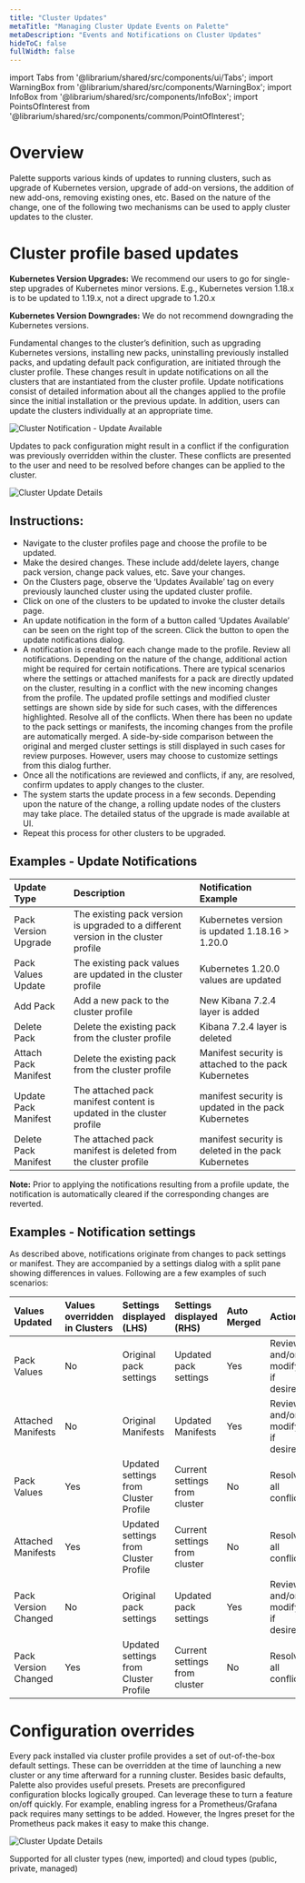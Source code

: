 ```yaml
---
title: "Cluster Updates"
metaTitle: "Managing Cluster Update Events on Palette"
metaDescription: "Events and Notifications on Cluster Updates"
hideToC: false
fullWidth: false
---
```


import Tabs from '@librarium/shared/src/components/ui/Tabs';
import WarningBox from '@librarium/shared/src/components/WarningBox';
import InfoBox from '@librarium/shared/src/components/InfoBox';
import PointsOfInterest from '@librarium/shared/src/components/common/PointOfInterest';


# Overview

Palette supports various kinds of updates to running clusters, such as upgrade of Kubernetes version, upgrade of add-on versions, the addition of new add-ons, removing existing ones, etc. Based on the nature of the change, one of the following two mechanisms can be used to apply cluster updates to the cluster.

# Cluster profile based updates

<InfoBox>

**Kubernetes Version Upgrades:** We recommend our users to go for single-step upgrades of Kubernetes minor versions. E.g., Kubernetes version 1.18.x is to be updated to 1.19.x, not a direct upgrade to 1.20.x

**Kubernetes Version Downgrades:** We do not recommend downgrading the Kubernetes versions.

</InfoBox>


Fundamental changes to the cluster’s definition, such as upgrading Kubernetes versions, installing new packs, uninstalling previously installed packs, and updating default pack configuration, are initiated through the cluster profile. These changes result in update notifications on all the clusters that are instantiated from the cluster profile. Update notifications consist of detailed information about all the changes applied to the profile since the initial installation or the previous update. In addition, users can update the clusters individually at an appropriate time. 


![Cluster Notification - Update Available](/cluster_list_update_available.png)

Updates to pack configuration might result in a conflict if the configuration was previously overridden within the cluster. These conflicts are presented to the user and need to be resolved before changes can be applied to the cluster.


![Cluster Update Details](/cluster_update_available_detail.png)



## Instructions:
* Navigate to the cluster profiles page and choose the profile to be updated. 
* Make the desired changes. These include add/delete layers, change pack version, change pack values, etc. Save your changes. 
* On the Clusters page, observe the  ‘Updates Available’ tag on every previously launched cluster using the updated cluster profile.
* Click on one of the clusters to be updated to invoke the cluster details page. 
* An update notification in the form of a button called ‘Updates Available’ can be seen on the right top of the screen. Click the button to open the update  notifications dialog.
* A notification is created for each change made to the profile. Review all notifications. Depending on the nature of the change, additional action might be required for certain notifications. There are typical scenarios where the settings or attached manifests for a pack are directly updated on the cluster, resulting in a conflict with the new incoming changes from the profile. The updated profile settings and modified cluster settings are shown side by side for such cases, with the differences highlighted. Resolve all of the conflicts. When there has been no update to the pack settings or manifests, the incoming changes from the profile are automatically merged. A side-by-side comparison between the original and merged cluster settings is still displayed in such cases for review purposes. However, users may choose to customize settings from this dialog further. 
* Once all the notifications are reviewed and conflicts, if any, are resolved, confirm updates to apply changes to the cluster. 
* The system starts the update process in a few seconds. Depending upon the nature of the change, a rolling update nodes of the clusters may take place. The detailed status of the upgrade is made available at UI. 
* Repeat this process for other clusters to be upgraded.


## Examples - Update Notifications

|Update Type     |Description|Notification Example                   |
|:---------------|:---------|:-----------------------|
Pack Version Upgrade |The existing pack version is upgraded to a different version in the cluster profile     |Kubernetes version is updated 1.18.16 > 1.20.0|
|Pack Values Update |The existing pack values are updated in the cluster profile       |Kubernetes  1.20.0 values are updated|
|Add Pack|Add a new pack to the cluster profile    |New Kibana 7.2.4 layer is added|
|Delete Pack|Delete the existing pack from the cluster profile      |Kibana 7.2.4 layer is deleted|
|Attach Pack Manifest|Delete the existing pack from the cluster profile      |Manifest security is attached to the pack Kubernetes|
|Update Pack Manifest|The attached pack manifest content is updated in the cluster profile|manifest security is updated in the pack Kubernetes|
|Delete Pack Manifest |The attached pack manifest is deleted from the cluster profile|manifest security is deleted in the pack Kubernetes|

**Note:**
Prior to applying the notifications resulting from a profile update, the notification is automatically cleared if the corresponding changes are reverted. 
 
## Examples - Notification settings

As described above, notifications originate from changes to pack settings or manifest. They are accompanied by a settings dialog with a split pane showing differences in values. Following are a few examples of such scenarios:

|Values Updated    |Values overridden in Clusters   |Settings displayed (LHS)   |Settings displayed (RHS)   |Auto Merged  | Action  |
|:---------------|:---------|:--------------------|:--------|:-------|:--------|
|Pack Values|No|Original pack settings| Updated pack settings| Yes| Review and/or modify if desired|
|Attached Manifests|No|Original Manifests| Updated Manifests| Yes| Review and/or modify if desired|
|Pack Values|Yes|Updated settings from Cluster Profile| Current settings from cluster| No| Resolve all conflicts|
|Attached Manifests|Yes|Updated settings from Cluster Profile| Current settings from cluster| No| Resolve all conflicts|
|Pack Version Changed|No|Original pack settings| Updated pack settings| Yes| Review and/or modify if desired|
|Pack Version Changed|Yes|Updated settings from Cluster Profile| Current settings from cluster| No| Resolve all conflicts|

# Configuration overrides

Every pack installed via cluster profile provides a set of out-of-the-box default settings. These can be overridden at the time of launching a new cluster or any time afterward for a running cluster. Besides basic defaults, Palette also provides useful presets. Presets are preconfigured configuration blocks logically grouped. Can leverage these to turn a feature on/off quickly. For example, enabling ingress for a Prometheus/Grafana pack requires many settings to be added. However, the Ingres preset for the Prometheus pack makes it easy to make this change. 

![Cluster Update Details](/cluster_config_override.png)


<InfoBox>
    Supported for all cluster types (new, imported) and cloud types (public, private, managed)
</InfoBox>
